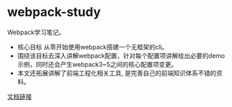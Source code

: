 # webpack-study

Webpack学习笔记。
- 核心目标 从零开始使用webpack搭建一个无框架的cli。
- 围绕该目标去深入讲解webpack配置，针对每个配置项讲解给出必要的demo示例，同时还会产生webpack3~5之间的核心配置项变更。
- 本文还拓展讲解了前端工程化相关工具, 是完善自己的前端知识体系不错的资料。

[文档链接](https://www.yuque.com/guojw/fe-project/lu8tir)

